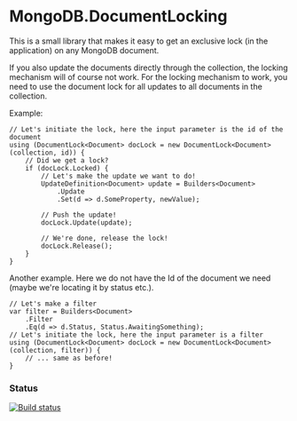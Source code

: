 # MongoDB.DocumentLocking

This is a small library that makes it easy to get an exclusive lock (in the application) on any MongoDB document.

If you also update the documents directly through the collection, the locking mechanism will of course not work. For the locking mechanism to work, you need to use the document lock for all updates to all documents in the collection.

Example:

	// Let's initiate the lock, here the input parameter is the id of the document
	using (DocumentLock<Document> docLock = new DocumentLock<Document>(collection, id)) {
		// Did we get a lock?
		if (docLock.Locked) {
			// Let's make the update we want to do!
			UpdateDefinition<Document> update = Builders<Document>
				.Update
				.Set(d => d.SomeProperty, newValue);

			// Push the update!
			docLock.Update(update);

			// We're done, release the lock!
			docLock.Release();
		}
	}

Another example. Here we do not have the Id of the document we need (maybe we're locating it by status etc.).

	// Let's make a filter
	var filter = Builders<Document>
		.Filter
		.Eq(d => d.Status, Status.AwaitingSomething);
	// Let's initiate the lock, here the input parameter is a filter
	using (DocumentLock<Document> docLock = new DocumentLock<Document>(collection, filter)) {
		// ... same as before!
	}


### Status

[![Build status](https://ci.appveyor.com/api/projects/status/rw7nuw59bl3tvomw/branch/master?svg=true)](https://ci.appveyor.com/project/steentottrup97321/mongodb-documentlocking/branch/master)
